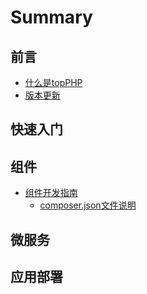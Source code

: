 # Summary

## 前言

* [什么是topPHP](README.md)
* [版本更新](ban-ben-geng-xin.md)

## 快速入门

## 组件

* [组件开发指南](zu-jian/zu-jian-kai-fa-zhi-nan.md)
  * [composer.json文件说明](zu-jian/zu-jian-kai-fa-zhi-nan/composerjsonwen-jian-shuo-ming.md)

## 微服务

## 应用部署

